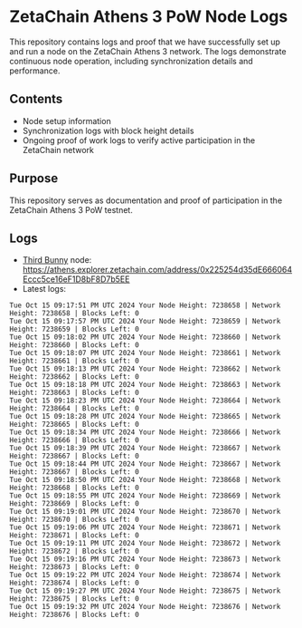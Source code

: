 # ZetaChain Athens 3 PoW Node Logs
This repository contains logs and proof that we have successfully set up and run a node on the ZetaChain Athens 3 network. The logs demonstrate continuous node operation, including synchronization details and performance.

## Contents
- Node setup information
- Synchronization logs with block height details
- Ongoing proof of work logs to verify active participation in the ZetaChain network

## Purpose
This repository serves as documentation and proof of participation in the ZetaChain Athens 3 PoW testnet.

## Logs

- [Third Bunny](https://thirdbunny.xyz/) node: https://athens.explorer.zetachain.com/address/0x225254d35dE666064Eccc5ce16eF1D8bF8D7b5EE
- Latest logs:
```
Tue Oct 15 09:17:51 PM UTC 2024 Your Node Height: 7238658 | Network Height: 7238658 | Blocks Left: 0
Tue Oct 15 09:17:57 PM UTC 2024 Your Node Height: 7238659 | Network Height: 7238659 | Blocks Left: 0
Tue Oct 15 09:18:02 PM UTC 2024 Your Node Height: 7238660 | Network Height: 7238660 | Blocks Left: 0
Tue Oct 15 09:18:07 PM UTC 2024 Your Node Height: 7238661 | Network Height: 7238661 | Blocks Left: 0
Tue Oct 15 09:18:13 PM UTC 2024 Your Node Height: 7238662 | Network Height: 7238662 | Blocks Left: 0
Tue Oct 15 09:18:18 PM UTC 2024 Your Node Height: 7238663 | Network Height: 7238663 | Blocks Left: 0
Tue Oct 15 09:18:23 PM UTC 2024 Your Node Height: 7238664 | Network Height: 7238664 | Blocks Left: 0
Tue Oct 15 09:18:28 PM UTC 2024 Your Node Height: 7238665 | Network Height: 7238665 | Blocks Left: 0
Tue Oct 15 09:18:34 PM UTC 2024 Your Node Height: 7238666 | Network Height: 7238666 | Blocks Left: 0
Tue Oct 15 09:18:39 PM UTC 2024 Your Node Height: 7238667 | Network Height: 7238667 | Blocks Left: 0
Tue Oct 15 09:18:44 PM UTC 2024 Your Node Height: 7238667 | Network Height: 7238667 | Blocks Left: 0
Tue Oct 15 09:18:50 PM UTC 2024 Your Node Height: 7238668 | Network Height: 7238668 | Blocks Left: 0
Tue Oct 15 09:18:55 PM UTC 2024 Your Node Height: 7238669 | Network Height: 7238669 | Blocks Left: 0
Tue Oct 15 09:19:01 PM UTC 2024 Your Node Height: 7238670 | Network Height: 7238670 | Blocks Left: 0
Tue Oct 15 09:19:06 PM UTC 2024 Your Node Height: 7238671 | Network Height: 7238671 | Blocks Left: 0
Tue Oct 15 09:19:11 PM UTC 2024 Your Node Height: 7238672 | Network Height: 7238672 | Blocks Left: 0
Tue Oct 15 09:19:16 PM UTC 2024 Your Node Height: 7238673 | Network Height: 7238673 | Blocks Left: 0
Tue Oct 15 09:19:22 PM UTC 2024 Your Node Height: 7238674 | Network Height: 7238674 | Blocks Left: 0
Tue Oct 15 09:19:27 PM UTC 2024 Your Node Height: 7238675 | Network Height: 7238675 | Blocks Left: 0
Tue Oct 15 09:19:32 PM UTC 2024 Your Node Height: 7238676 | Network Height: 7238676 | Blocks Left: 0
```
